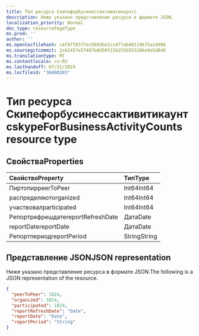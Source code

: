 ```yaml
---
title: Тип ресурса Скипефорбусинессактивитикаунтс
description: Ниже указано представление ресурса в формате JSON.
localization_priority: Normal
doc_type: resourcePageType
ms.prod: ''
author: ''
ms.openlocfilehash: c4f97f8377ec5693be1cc477ab40119675a24908
ms.sourcegitcommit: 2c62457e57467b8d50f21b255b553106a9a5d8d6
ms.translationtype: MT
ms.contentlocale: ru-RU
ms.lasthandoff: 07/31/2019
ms.locfileid: "36008203"
---
```

# <a name="skypeforbusinessactivitycounts-resource-type"></a><span data-ttu-id="15fb5-103">Тип ресурса Скипефорбусинессактивитикаунтс</span><span class="sxs-lookup"><span data-stu-id="15fb5-103">skypeForBusinessActivityCounts resource type</span></span>

## <a name="properties"></a><span data-ttu-id="15fb5-104">Свойства</span><span class="sxs-lookup"><span data-stu-id="15fb5-104">Properties</span></span>

| <span data-ttu-id="15fb5-105">Свойство</span><span class="sxs-lookup"><span data-stu-id="15fb5-105">Property</span></span>          | <span data-ttu-id="15fb5-106">Тип</span><span class="sxs-lookup"><span data-stu-id="15fb5-106">Type</span></span>   |
| :---------------- | :----- |
| <span data-ttu-id="15fb5-107">Пиртопир</span><span class="sxs-lookup"><span data-stu-id="15fb5-107">peerToPeer</span></span>        | <span data-ttu-id="15fb5-108">Int64</span><span class="sxs-lookup"><span data-stu-id="15fb5-108">Int64</span></span>  |
| <span data-ttu-id="15fb5-109">распределяют</span><span class="sxs-lookup"><span data-stu-id="15fb5-109">organized</span></span>         | <span data-ttu-id="15fb5-110">Int64</span><span class="sxs-lookup"><span data-stu-id="15fb5-110">Int64</span></span>  |
| <span data-ttu-id="15fb5-111">участвовал</span><span class="sxs-lookup"><span data-stu-id="15fb5-111">participated</span></span>      | <span data-ttu-id="15fb5-112">Int64</span><span class="sxs-lookup"><span data-stu-id="15fb5-112">Int64</span></span>  |
| <span data-ttu-id="15fb5-113">Репортрефрешдате</span><span class="sxs-lookup"><span data-stu-id="15fb5-113">reportRefreshDate</span></span> | <span data-ttu-id="15fb5-114">Дата</span><span class="sxs-lookup"><span data-stu-id="15fb5-114">Date</span></span>   |
| <span data-ttu-id="15fb5-115">reportDate</span><span class="sxs-lookup"><span data-stu-id="15fb5-115">reportDate</span></span>        | <span data-ttu-id="15fb5-116">Дата</span><span class="sxs-lookup"><span data-stu-id="15fb5-116">Date</span></span>   |
| <span data-ttu-id="15fb5-117">Репортпериод</span><span class="sxs-lookup"><span data-stu-id="15fb5-117">reportPeriod</span></span>      | <span data-ttu-id="15fb5-118">String</span><span class="sxs-lookup"><span data-stu-id="15fb5-118">String</span></span> |

## <a name="json-representation"></a><span data-ttu-id="15fb5-119">Представление JSON</span><span class="sxs-lookup"><span data-stu-id="15fb5-119">JSON representation</span></span>

<span data-ttu-id="15fb5-120">Ниже указано представление ресурса в формате JSON.</span><span class="sxs-lookup"><span data-stu-id="15fb5-120">The following is a JSON representation of the resource.</span></span>

<!-- {
  "blockType": "resource",
  "@odata.type": "microsoft.graph.skypeForBusinessActivityCounts"
} -->

```json
{
  "peerToPeer": 1024, 
  "organized": 1024, 
  "participated": 1024, 
  "reportRefreshDate": "Date", 
  "reportDate": "Date", 
  "reportPeriod": "String"
}
```
